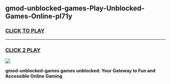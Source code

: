 
## gmod-unblocked-games-Play-Unblocked-Games-Online-pl71y
<h3>
<a href="https://premium76.site?title=gmod-unblocked-games&ref=25A">CLICK TO PLAY</a></h3>
<hr>

<h3>
<a href="https://premium76.site?title=gmod-unblocked-games&ref=25A">CLICK 2 PLAY</a>
  
</h3>

<a href="https://premium76.site?title=gmod-unblocked-games&ref=25A"><img src="https://clearcache.store/games.png"></a>


**gmod-unblocked-games games unblocked: Your Gateway to Fun and Accessible Online Gaming**
